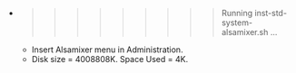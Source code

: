 * >>>>>>>>> Running inst-std-system-alsamixer.sh ...
  * Insert Alsamixer menu in Administration.
  * Disk size = 4008808K. Space Used = 4K.
